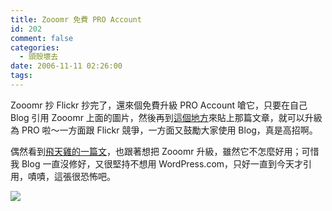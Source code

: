 ```yaml
---
title: Zooomr 免費 PRO Account
id: 202
comment: false
categories:
  - 頭殼壞去
date: 2006-11-11 02:26:00
tags:
---
```


Zooomr 抄 Flickr 抄完了，還來個免費升級 PRO Account 嗆它，只要在自己 Blog 引用 Zooomr 上面的圖片，然後再到[這個地方](http://beta.zooomr.com/proitizer)來貼上那篇文章，就可以升級為 PRO 啦～一方面跟 Flickr 競爭，一方面又鼓勵大家使用 Blog，真是高招啊。

偶然看到[飛天雞的一篇文](http://flyskyg.weco.net/index.php?op=Trackbacks&amp;articleId=1464&amp;blogId=69)，也跟著想把 Zooomr 升級，雖然它不怎麼好用；可惜我 Blog 一直沒修好，又很堅持不想用 WordPress.com，只好一直到今天才引用，嘖嘖，這張很恐怖吧。

![](http://static.zooomr.com/images/382593_c0409931f0_m.jpg)